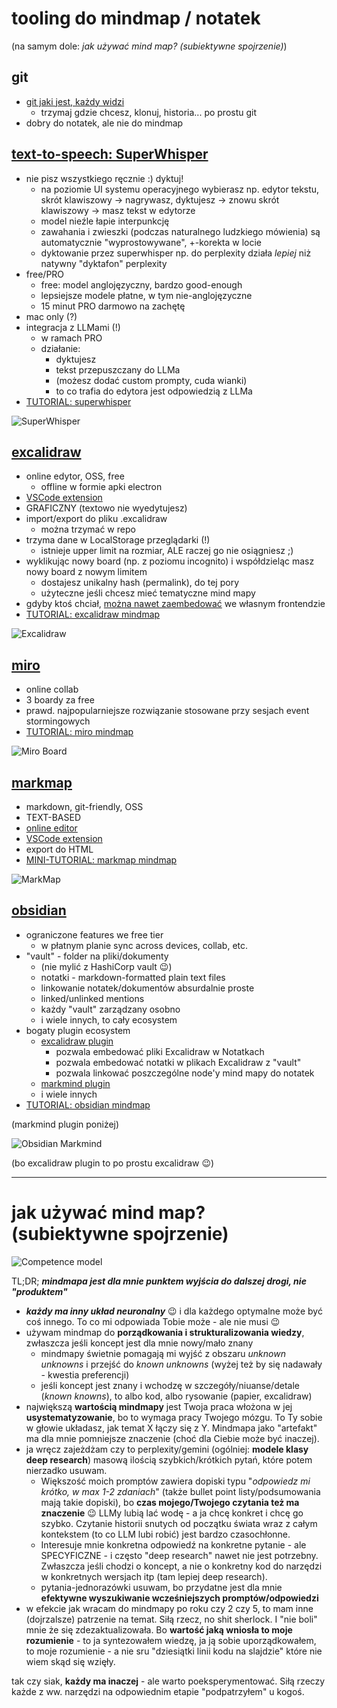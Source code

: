 # tooling do mindmap / notatek

(na samym dole: _jak używać mind map? (subiektywne spojrzenie)_)

## git

- [git jaki jest, każdy widzi](https://pl.wikiquote.org/wiki/Ko%C5%84_jaki_jest,_ka%C5%BCdy_widzi)
  - trzymaj gdzie chcesz, klonuj, historia... po prostu git
- dobry do notatek, ale nie do mindmap

## [text-to-speech: SuperWhisper](https://superwhisper.com/)

- nie pisz wszystkiego ręcznie :) dyktuj!
  - na poziomie UI systemu operacyjnego wybierasz np. edytor tekstu, skrót klawiszowy -> nagrywasz, dyktujesz -> znowu skrót klawiszowy -> masz tekst w edytorze
  - model nieźle łapie interpunkcję
  - zawahania i zwieszki (podczas naturalnego ludzkiego mówienia) są automatycznie "wyprostowywane", +-korekta w locie
  - dyktowanie przez superwhisper np. do perplexity działa _lepiej_ niż natywny "dyktafon" perplexity
- free/PRO
  - free: model anglojęzyczny, bardzo good-enough
  - lepsiejsze modele płatne, w tym nie-anglojęzyczne
  - 15 minut PRO darmowo na zachętę
- mac only (?)
- integracja z LLMami (!)
  - w ramach PRO
  - działanie:
    - dyktujesz
    - tekst przepuszczany do LLMa
    - (możesz dodać custom prompty, cuda wianki)
    - to co trafia do edytora jest odpowiedzią z LLMa
- [TUTORIAL: superwhisper](https://www.youtube.com/watch?v=h_A3bOtyihk)

![SuperWhisper](superwhisper.png)

## [excalidraw](https://excalidraw.com/)

- online edytor, OSS, free
  - offline w formie apki electron
- [VSCode extension](https://marketplace.visualstudio.com/items?itemName=pomdtr.excalidraw-editor)
- GRAFICZNY (textowo nie wyedytujesz)
- import/export do pliku .excalidraw
  - można trzymać w repo
- trzyma dane w LocalStorage przeglądarki (!)
  - istnieje upper limit na rozmiar, ALE raczej go nie osiągniesz ;)
- wyklikując nowy board (np. z poziomu incognito) i współdzieląc masz nowy board z nowym limitem
  - dostajesz unikalny hash (permalink), do tej pory
  - użyteczne jeśli chcesz mieć tematyczne mind mapy
- gdyby ktoś chciał, [można nawet zaembedować](https://www.npmjs.com/package/@excalidraw/excalidraw) we własnym frontendzie
- [TUTORIAL: excalidraw mindmap](https://www.youtube.com/watch?v=JLZVnWwE-H8)

![Excalidraw](excalidraw.png)

## [miro](https://miro.com/)

- online collab
- 3 boardy za free
- prawd. najpopularniejsze rozwiązanie stosowane przy sesjach event stormingowych
- [TUTORIAL: miro mindmap](https://www.youtube.com/watch?v=PFm3KGGqfsk)

![Miro Board](miro-board.png)

## [markmap](https://markmap.js.org)

- markdown, git-friendly, OSS
- TEXT-BASED
- [online editor](https://markmap.js.org/repl)
- [VSCode extension](https://marketplace.visualstudio.com/items?itemName=gera2ld.markmap-vscode)
- export do HTML
- [MINI-TUTORIAL: markmap mindmap](https://www.youtube.com/watch?v=8MwQtoF2yak)

![MarkMap](markmap.png)

## [obsidian](https://obsidian.md/) 

- ograniczone features we free tier
  - w płatnym planie sync across devices, collab, etc.
- "vault" - folder na pliki/dokumenty
  - (nie mylić z HashiCorp vault 😉)
  - notatki - markdown-formatted plain text files
  - linkowanie notatek/dokumentów absurdalnie proste
  - linked/unlinked mentions
  - każdy "vault" zarządzany osobno
  - i wiele innych, to cały ecosystem
- bogaty plugin ecosystem
  - [excalidraw plugin](https://forum.obsidian.md/t/excalidraw-full-featured-sketching-plugin-in-obsidian/17367)
    - pozwala embedować pliki Excalidraw w Notatkach
    - pozwala embedować notatki w plikach Excalidraw z "vault"
    - pozwala linkować poszczególne node'y mind mapy do notatek
  - [markmind plugin](https://github.com/MarkMindCkm/obsidian-markmind)
  - i wiele innych
- [TUTORIAL: obsidian mindmap](https://www.youtube.com/watch?v=IVF_x5rdhoo)

(markmind plugin poniżej)

![Obsidian Markmind](obsidian-markmind.png)

(bo excalidraw plugin to po prostu excalidraw 😉)

---

# jak używać mind map? (subiektywne spojrzenie)

![Competence model](known-knowns.png)

TL;DR; _**mindmapa jest dla mnie punktem wyjścia do dalszej drogi, nie "produktem"**_

- _**każdy ma inny układ neuronalny**_ 😉 i dla każdego optymalne może być coś innego. To co mi odpowiada Tobie może - ale nie musi 😉
- używam mindmap do **porządkowania i strukturalizowania wiedzy**, zwłaszcza jeśli koncept jest dla mnie nowy/mało znany
  - mindmapy świetnie pomagają mi wyjść z obszaru _unknown unknowns_ i przejść do _known unknowns_ (wyżej też by się nadawały - kwestia preferencji)
  - jeśli koncept jest znany i wchodzę w szczegóły/niuanse/detale (_known knowns_), to albo kod, albo rysowanie (papier, excalidraw)
- największą **wartością mindmapy** jest Twoja praca włożona w jej **usystematyzowanie**, bo to wymaga pracy Twojego mózgu. To Ty sobie w głowie układasz, jak temat X łączy się z Y. Mindmapa jako "artefakt" ma dla mnie pomniejsze znaczenie (choć dla Ciebie może być inaczej).
- ja wręcz zajeżdżam czy to perplexity/gemini (ogólniej: **modele klasy deep research**) masową ilością szybkich/krótkich pytań, które potem nierzadko usuwam.
  - Większość moich promptów zawiera dopiski typu "_odpowiedz mi krótko, w max 1-2 zdaniach_" (także bullet point listy/podsumowania mają takie dopiski), bo **czas mojego/Twojego czytania też ma znaczenie** 😉 LLMy lubią lać wodę - a ja chcę konkret i chcę go szybko. Czytanie historii snutych od początku świata wraz z całym kontekstem (to co LLM lubi robić) jest bardzo czasochłonne.
  - Interesuje mnie konkretna odpowiedź na konkretne pytanie - ale SPECYFICZNE - i często "deep research" nawet nie jest potrzebny. Zwłaszcza jeśli chodzi o koncept, a nie o konkretny kod do narzędzi w konkretnych wersjach itp (tam lepiej deep research).
  - pytania-jednorazówki usuwam, bo przydatne jest dla mnie **efektywne wyszukiwanie wcześniejszych promptów/odpowiedzi**
- w efekcie jak wracam do mindmapy po roku czy 2 czy 5, to mam inne (dojrzalsze) patrzenie na temat. Siłą rzecz, no shit sherlock. I "nie boli" mnie że się zdezaktualizowała. Bo **wartość jaką wniosła to moje rozumienie** - to ja syntezowałem wiedzę, ja ją sobie uporządkowałem, to moje rozumienie - a nie sru "dziesiątki linii kodu na slajdzie" które nie wiem skąd się wzięły.

tak czy siak, **każdy ma inaczej** - ale warto poeksperymentować. Siłą rzeczy każde z ww. narzędzi na odpowiednim etapie "podpatrzyłem" u kogoś.
